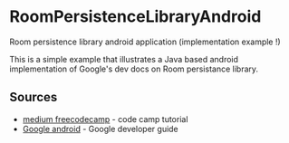 # RoomPersistenceLibraryAndroid
Room persistence library android application (implementation example !)

This is a simple example that illustrates a Java based android implementation of Google's dev docs on Room persistance library.


## Sources

* [medium freecodecamp](https://medium.freecodecamp.org/room-sqlite-beginner-tutorial-2e725e47bfab) - code camp tutorial
* [Google android](https://developer.android.com/training/data-storage/room) - Google developer guide
